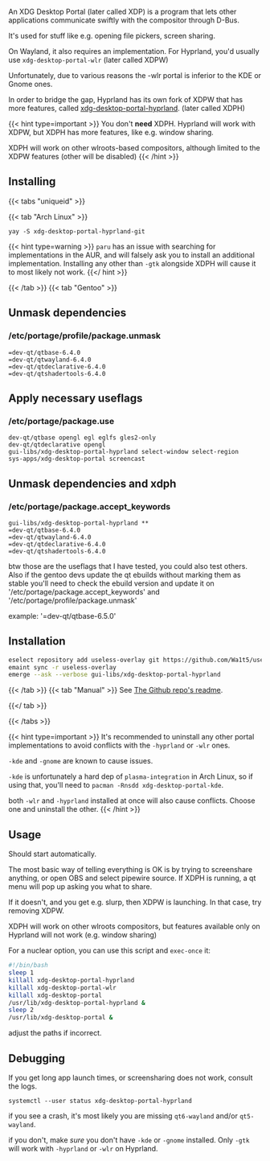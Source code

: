 An XDG Desktop Portal (later called XDP) is a program that lets other
applications communicate swiftly with the compositor through D-Bus.

It's used for stuff like e.g. opening file pickers, screen sharing.

On Wayland, it also requires an implementation. For Hyprland,
you'd usually use `xdg-desktop-portal-wlr` (later called XDPW)

Unfortunately, due to various reasons the -wlr portal is inferior
to the KDE or Gnome ones.

In order to bridge the gap, Hyprland has its own fork of XDPW that
has more features, called [xdg-desktop-portal-hyprland](https://github.com/hyprwm/xdg-desktop-portal-hyprland).
(later called XDPH)

{{< hint type=important >}}
You don't **need** XDPH. Hyprland will work with XDPW, but XDPH has more features, like e.g.
window sharing.

XDPH will work on other wlroots-based compositors, although limited to the XDPW features (other
will be disabled)
{{< /hint >}}

## Installing
{{< tabs "uniqueid" >}}

{{< tab "Arch Linux" >}}
```plain
yay -S xdg-desktop-portal-hyprland-git
```

{{< hint type=warning >}}
`paru` has an issue with searching for implementations in the AUR, and will falsely ask you to install
an additional implementation. Installing any other than `-gtk` alongside XDPH will cause it to most likely
not work.
{{</ hint >}}

{{< /tab >}}
{{< tab "Gentoo" >}}
## Unmask dependencies
### /etc/portage/profile/package.unmask
```plain
=dev-qt/qtbase-6.4.0
=dev-qt/qtwayland-6.4.0
=dev-qt/qtdeclarative-6.4.0
=dev-qt/qtshadertools-6.4.0
```

## Apply necessary useflags
### /etc/portage/package.use
```plain
dev-qt/qtbase opengl egl eglfs gles2-only
dev-qt/qtdeclarative opengl
gui-libs/xdg-desktop-portal-hyprland select-window select-region
sys-apps/xdg-desktop-portal screencast
```

## Unmask dependencies and xdph
### /etc/portage/package.accept_keywords
```plain
gui-libs/xdg-desktop-portal-hyprland **
=dev-qt/qtbase-6.4.0
=dev-qt/qtwayland-6.4.0
=dev-qt/qtdeclarative-6.4.0
=dev-qt/qtshadertools-6.4.0
```

btw those are the useflags that I have tested, you could also test others. Also if the gentoo devs update the qt ebuilds without marking them as stable you'll need to check the ebuild version and update it on '/etc/portage/package.accept_keywords' and '/etc/portage/profile/package.unmask'

example: '=dev-qt/qtbase-6.5.0'

## Installation
```sh
eselect repository add useless-overlay git https://github.com/Wa1t5/useless-overlay
emaint sync -r useless-overlay
emerge --ask --verbose gui-libs/xdg-desktop-portal-hyprland
```

{{< /tab >}}
{{< tab "Manual" >}}
See [The Github repo's readme](https://github.com/hyprwm/xdg-desktop-portal-hyprland).

{{</ tab >}}

{{< /tabs >}}

{{< hint type=important >}}
It's recommended to uninstall any other portal implementations to avoid conflicts with the `-hyprland` or `-wlr` ones.

`-kde` and `-gnome` are known to cause issues.

`-kde` is unfortunately a hard dep of `plasma-integration` in Arch Linux, so if using that, you'll need to `pacman -Rnsdd xdg-desktop-portal-kde`.

both `-wlr` and `-hyprland` installed at once will also cause conflicts. Choose one and uninstall the other.
{{< /hint >}}

## Usage

Should start automatically.

The most basic way of telling everything is OK is by trying to screenshare anything, or
open OBS and select pipewire source. If XDPH is running, a qt menu will pop up asking you
what to share.

If it doesn't, and you get e.g. slurp, then XDPW is launching. In that case, try removing XDPW.

XDPH will work on other wlroots compositors, but features available only on Hyprland will not work
(e.g. window sharing)

For a nuclear option, you can use this script and `exec-once` it:
```sh
#!/bin/bash
sleep 1
killall xdg-desktop-portal-hyprland
killall xdg-desktop-portal-wlr
killall xdg-desktop-portal
/usr/lib/xdg-desktop-portal-hyprland &
sleep 2
/usr/lib/xdg-desktop-portal &
```
adjust the paths if incorrect.

## Debugging

If you get long app launch times, or screensharing does not work, consult the logs.

`systemctl --user status xdg-desktop-portal-hyprland`

if you see a crash, it's most likely you are missing `qt6-wayland` and/or `qt5-wayland`.

if you don't, make _sure_ you don't have `-kde` or `-gnome` installed. Only `-gtk`
will work with `-hyprland` or `-wlr` on Hyprland.
